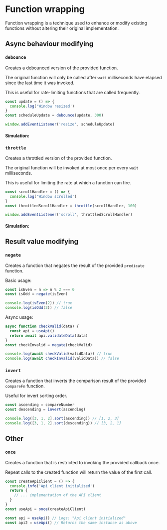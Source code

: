 <script setup lang="ts">
import Timeline from '../.vitepress/components/Timeline.vue'
import { createAsyncWrapperSimulator, generateRandomCallList } from '../.vitepress/components/helpers'
import { debounce, sleep, throttle,  } from '../../packages/stdlib/src'

const calls = () => generateRandomCallList(50, 900)

const asyncExecutor = (...args) => sleep(100).then(() => args)

const debounceSimulatorBasic = createAsyncWrapperSimulator({
  wrapper: fn => debounce(fn, 40),
  getCalls: calls,
  params: {title: 'Debounce sync'}
})
const debounceSimulatorAsync = createAsyncWrapperSimulator({
  executor: asyncExecutor,
  wrapper: fn => debounce(fn, 40),
  getCalls: calls,
  params: {title: 'Debounce async'}
})

const throttleSimulatorBasic = createAsyncWrapperSimulator({
  wrapper: fn => throttle(fn, 40),
  getCalls: calls,
  params: {title: 'Throttle sync'}
})
const throttleSimulatorAsync = createAsyncWrapperSimulator({
  executor: asyncExecutor,
  wrapper: fn => throttle(fn, 40),
  getCalls: calls,
  params: {title: 'Throttle sync'}
})
</script>

# Function wrapping
Function wrapping is a technique used to enhance or modify existing functions without altering their original implementation.

## Async behaviour modifying
### `debounce`
Creates a debounced version of the provided function.

The original function will only be called after `wait` milliseconds have elapsed since the last time it was invoked.

This is useful for rate-limiting functions that are called frequently.

```ts
const update = () => {
  console.log('Window resized')
}
const scheduleUpdate = debounce(update, 300)

window.addEventListener('resize', scheduleUpdate)
```
#### Simulation:
<Timeline :get-data="debounceSimulatorBasic" />
<Timeline :get-data="debounceSimulatorAsync" />

### `throttle`
Creates a throttled version of the provided function.

The original function will be invoked at most once per every `wait` milliseconds.

This is useful for limiting the rate at which a function can fire.

```ts
const scrollHandler = () => {
  console.log('Window scrolled')
}
const throttledScrollHandler = throttle(scrollHandler, 100)

window.addEventListener('scroll', throttledScrollHandler)
```
#### Simulation:
<Timeline :get-data="throttleSimulatorBasic" />
<Timeline :get-data="throttleSimulatorAsync" />

## Result value modifying
### `negate`
Creates a function that negates the result of the provided `predicate` function.

Basic usage:
```ts
const isEven = n => n % 2 === 0
const isOdd = negate(isEven)

console.log(isEven(2)) // true
console.log(isOdd(2)) // false
```
Async usage:
```ts
async function checkValid(data) {
  const api = useApi()
  return await api.validateData(data)
}
const checkInvalid = negate(checkValid)

console.log(await checkValid(validData)) // true
console.log(await checkInvalid(validData)) // false
```

### `invert`
Creates a function that inverts the comparison result of the provided `compareFn` function.

Useful for invert sorting order.

```ts
const ascending = compareNumber
const descending = invert(ascending)

console.log([3, 1, 2].sort(ascending)) // [1, 2, 3]
console.log([3, 1, 2].sort(descending)) // [3, 2, 1]
```

## Other

### `once`
Creates a function that is restricted to invoking the provided callback once.

Repeat calls to the created function will return the value of the first call.

```ts
const createApiClient = () => {
  console.info('Api client initialized')
  return {
    // ... implementation of the API client
  }
}
const useApi = once(createApiClient)

const api = useApi() // Logs: "Api client initialized"
const api2 = useApi() // Returns the same instance as above
```
